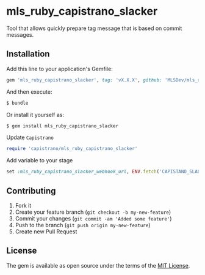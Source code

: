 # mls_ruby_capistrano_slacker
Tool that allows quickly prepare tag message that is based on commit messages.

## Installation
Add this line to your application's Gemfile:

```ruby
gem 'mls_ruby_capistrano_slacker', tag: 'vX.X.X', github: 'MLSDev/mls_ruby_capistrano_slacker'
```

And then execute:
```bash
$ bundle
```

Or install it yourself as:
```bash
$ gem install mls_ruby_capistrano_slacker
```

Update `Capistrano`

```ruby
require 'capistrano/mls_ruby_capistrano_slacker'
```

Add variable to your stage

```ruby
set :mls_ruby_capistrano_slacker_webhook_url, ENV.fetch('CAPISTANO_SLACKER_WEBHOOK_URL')
```

## Contributing

1. Fork it
2. Create your feature branch (`git checkout -b my-new-feature`)
3. Commit your changes (`git commit -am 'Added some feature'`)
4. Push to the branch (`git push origin my-new-feature`)
5. Create new Pull Request

## License
The gem is available as open source under the terms of the [MIT License](https://opensource.org/licenses/MIT).
